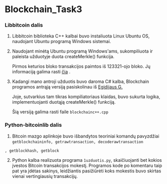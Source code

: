 # Blockchain_Task3
### Libbitcoin dalis

1. Libbitcoin biblioteka C++ kalbai buvo instaliuota Linux Ubuntu OS, naudojant Ubuntu programą Windows sistemai.

2. Naudojant minėtą Ubuntu programą Windows'ams, sukompiliuota ir paleista užduotyje duota createMerkle() funkcija. 

   Pirmos keturios bloko transakcijos paimtos iš 123321-ojo bloko. Jų informaciją galima rasti [čia](https://www.blockchain.com/btc/block/123321) .

3. Kadangi mano antroji užduotis buvo daroma C# kalba, Blockchain programos antrąją versiją pasiskolinau iš [Egidijaus G.](https://github.com/3gis/Blockchain/tree/V0.2) 

   Joje, sutvarkius tam tikras kompiliatoriaus klaidas,  buvo sukurta logika, implementuojanti duotąją createMerkle() funkciją.

   Šią versiją galima rasti faile `blockchainc++.cpp`

### Python-bitcoinlib dalis

1. Bitcoin mazgo aplinkoje buvo išbandytos teoriniai komandų pavyzdžiai `getblockchaininfo, getrawtransaction, decoderawtransaction`

`, getblockhash, getblock`

2. Python kalba realizuota programa `1uzduotis.py`, skaičiuojanti bet kokios įvestos Bitcoin transakcijos mokestį. Programos kode po komentaru taip pat yra įdėtas sakinys, leidžiantis pasižiūrėti koks mokestis buvo skirtas vienai vertingiausių transakcijų.
